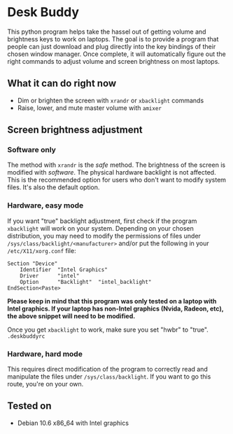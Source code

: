 # Desk Buddy

This python program helps take the hassel out of getting volume and brightness keys to work on laptops. The goal is to provide a program that people can just download and plug directly into the key bindings of their chosen window manager. Once complete, it will automatically figure out the right commands to adjust volume and screen brightness on most laptops.


## What it can do right now

- Dim or brighten the screen with `xrandr` or `xbacklight` commands
- Raise, lower, and mute master volume with `amixer`


## Screen brightness adjustment

### Software only

The method with `xrandr` is the *safe* method. The brightness of the screen is modified with *software*. The physical hardware backlight is not affected. This is the recommended option for users who don't want to modify system files. It's also the default option.


### Hardware, easy mode

If you want "true" backlight adjustment, first check if the program `xbacklight` will work on your system. Depending on your chosen distribution, you may need to modify the permissions of files under `/sys/class/backlight/<manufacturer>` and/or put the following in your `/etc/X11/xorg.conf` file:

``` shell
Section "Device"
    Identifier  "Intel Graphics" 
    Driver      "intel"
    Option      "Backlight"  "intel_backlight"
EndSection<Paste>
```

**Please keep in mind that this program was only tested on a laptop with Intel graphics. If your laptop has non-Intel graphics (Nvida, Radeon, etc), the above snippet will need to be modified.**


Once you get `xbacklight` to work, make sure you set "hwbr" to "true". `.deskbuddyrc`


### Hardware, hard mode

This requires direct modification of the program to correctly read and manipulate the files under `/sys/class/backlight`. If you want to go this route, you're on your own.



## Tested on

- Debian 10.6 x86\_64 with Intel graphics
